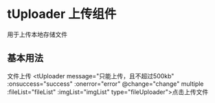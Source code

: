 # tUploader 上传组件
用于上传本地存储文件

## 基本用法
文件上传
<tUploader message="只能上传，且不超过500kb" :onsuccess="success" :onerror="error" @change="change" multiple  :fileList="fileList" :imgList="imgList" type="fileUploader">点击上传文件</tUploader>

<script setup>

import { ref,reactive } from 'vue'

const val = ref("");

const open = () => {
   const one = document.querySelector("#one");
   if(one.style.display == "none") {
      one.style="display: block";
   }else {
      one.style="display: none";
   }
}
const fileList = reactive([]);
const imgList = reactive([]);

const success = (e) => {
    fileList.unshift(...e.target.files);
}

const error = () => {
   alert('错误提示')
}

const change = (files) => {
   console.log(files);
}
</script>